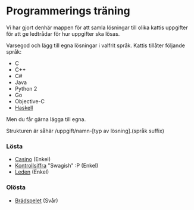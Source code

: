 Programmerings träning
=========================

Vi har gjort denhär mappen för att samla lösningar till olika kattis uppgifter 
för att ge ledtrådar för hur uppgifter ska lösas.

Varsegod och lägg till egna lösningar i valfrit språk.
Kattis tillåter följande språk:
* C
* C++
* C# 
* Java 
* Python 2 
* Go 
* Objective-C
* [Haskell](http://learnyouahaskell.com/chapters)

Men du får gärna lägga till egna.

Strukturen är såhär /uppgift/namn-[typ av lösning].(språk suffix)

### Lösta

 - [Casino](https://po.scrool.se/problems/casino) (Enkel)
 - [Kontrollsiffra](https://po.scrool.se/problems/kontrollsiffra) "Swagish" :P (Enkel)
 - [Leden](https://po.scrool.se/problems/leden) (Enkel)

### Olösta

 - [Brädspelet](https://po.scrool.se/problem?aid=179) (Svår)
